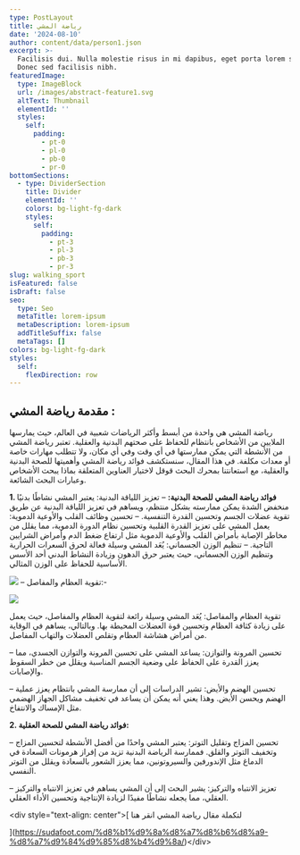 ```yaml
---
type: PostLayout
title: رياضة المشي
date: '2024-08-10'
author: content/data/person1.json
excerpt: >-
  Facilisis dui. Nulla molestie risus in mi dapibus, eget porta lorem semper.
  Donec sed facilisis nibh.
featuredImage:
  type: ImageBlock
  url: /images/abstract-feature1.svg
  altText: Thumbnail
  elementId: ''
  styles:
    self:
      padding:
        - pt-0
        - pl-0
        - pb-0
        - pr-0
bottomSections:
  - type: DividerSection
    title: Divider
    elementId: ''
    colors: bg-light-fg-dark
    styles:
      self:
        padding:
          - pt-3
          - pl-3
          - pb-3
          - pr-3
slug: walking_sport
isFeatured: false
isDraft: false
seo:
  type: Seo
  metaTitle: lorem-ipsum
  metaDescription: lorem-ipsum
  addTitleSuffix: false
  metaTags: []
colors: bg-light-fg-dark
styles:
  self:
    flexDirection: row
---
```

## مقدمة رياضة المشي :

رياضة المشي هي واحدة من أبسط وأكثر الرياضات شعبية في العالم، حيث يمارسها الملايين من الأشخاص بانتظام للحفاظ على صحتهم البدنية والعقلية. تعتبر رياضة المشي من الأنشطة التي يمكن ممارستها في أي وقت وفي أي مكان، ولا تتطلب مهارات خاصة أو معدات مكلفة. في هذا المقال، سنستكشف فوائد رياضة المشي وأهميتها للصحة البدنية والعقلية، مع استعانتنا بمحرك البحث قوقل لاختيار العناوين المتعلقة بماذا يبحث الأشخاص وعبارات البحث الشائعة.



**1. فوائد رياضة المشي للصحة البدنية:**
– تعزيز اللياقة البدنية: يعتبر المشي نشاطًا بدنيًا منخفض الشدة يمكن ممارسته بشكل منتظم، ويساهم في تعزيز اللياقة البدنية عن طريق تقوية عضلات الجسم وتحسين القدرة التنفسية.
– تحسين وظائف القلب والأوعية الدموية: يعمل المشي على تعزيز القدرة القلبية وتحسين نظام الدورة الدموية، مما يقلل من مخاطر الإصابة بأمراض القلب والأوعية الدموية مثل ارتفاع ضغط الدم وأمراض الشرايين التاجية.
– تنظيم الوزن الجسماني: يُعَد المشي وسيلة فعالة لحرق السعرات الحرارية وتنظيم الوزن الجسماني، حيث يعتبر حرق الدهون وزيادة النشاط البدني أحد الأسس الأساسية للحفاظ على الوزن المثالي.

![](https://sudafoot.com/wp-content/uploads/2023/06/wepik-export-20230630141705FEAU-1024x683.jpeg)
– تقوية العظام والمفاصل:-

![](https://go.ezodn.com/utilcave_com/ezoicbwa.png)





تقوية العظام والمفاصل: يُعَد المشي وسيلة رائعة لتقوية العظام والمفاصل، حيث يعمل على زيادة كثافة العظام وتحسين قوة العضلات المحيطة بها. وبالتالي، يساهم في الوقاية من أمراض هشاشة العظام وتقلص العضلات والتهاب المفاصل.

– تحسين المرونة والتوازن: يساعد المشي على تحسين المرونة والتوازن الجسدي، مما يعزز القدرة على الحفاظ على وضعية الجسم المناسبة ويقلل من خطر السقوط والإصابات.

– تحسين الهضم والأيض: تشير الدراسات إلى أن ممارسة المشي بانتظام يعزز عملية الهضم ويحسن الأيض. وهذا يعني أنه يمكن أن يساعد في تخفيف مشاكل الجهاز الهضمي مثل الإمساك والانتفاخ.



**2. فوائد رياضة المشي للصحة العقلية:**

– تحسين المزاج وتقليل التوتر: يعتبر المشي واحدًا من أفضل الأنشطة لتحسين المزاج وتخفيف التوتر والقلق. فممارسة الرياضة البدنية تزيد من إفراز هرمونات السعادة في الدماغ مثل الإندورفين والسيروتونين، مما يعزز الشعور بالسعادة ويقلل من التوتر النفسي.

– تعزيز الانتباه والتركيز: يشير البحث إلى أن المشي يساهم في تعزيز الانتباه والتركيز العقلي، مما يجعله نشاطًا مفيدًا لزيادة الإنتاجية وتحسين الأداء العقلي.

\<div style="text-align: center">[
لتكملة مقال رياضة المشي انقر هنا

](https://sudafoot.com/%d8%b1%d9%8a%d8%a7%d8%b6%d8%a9-%d8%a7%d9%84%d9%85%d8%b4%d9%8a/)\</div>

